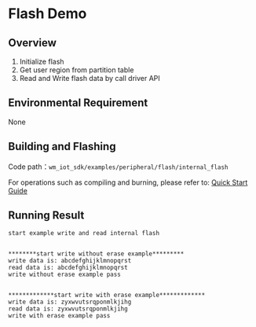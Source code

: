 # Flash Demo

## Overview

1. Initialize flash
2. Get user region from partition table
3. Read and Write flash data by call driver API


## Environmental Requirement

None


## Building and Flashing

Code path：`wm_iot_sdk/examples/peripheral/flash/internal_flash`

For operations such as compiling and burning, please refer to: [Quick Start Guide](https://doc.winnermicro.net/w800/en/2.2-beta.2/get_started/index.html)

## Running Result

```
start example write and read internal flash


********start write without erase example*********
write data is: abcdefghijklmnopqrst
read data is: abcdefghijklmnopqrst
write without erase example pass


*************start write with erase example*************
write data is: zyxwvutsrqponmlkjihg
read data is: zyxwvutsrqponmlkjihg
write with erase example pass

```